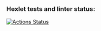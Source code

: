 ### Hexlet tests and linter status:
[![Actions Status](https://github.com/kuzmich-eugene/frontend-project-44/workflows/hexlet-check/badge.svg)](https://github.com/kuzmich-eugene/frontend-project-44/actions)